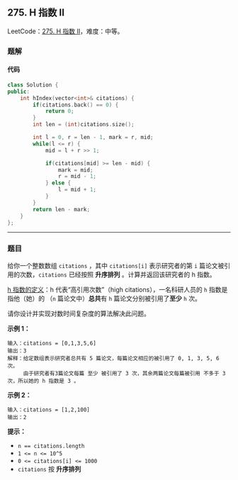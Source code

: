 ## 275. H 指数 II

LeetCode：[275. H 指数 II](https://leetcode.cn/problems/h-index-ii/)，难度：中等。

### 题解

#### 代码

```c++
class Solution {
public:
    int hIndex(vector<int>& citations) {
        if(citations.back() == 0) {
            return 0;
        }
        int len = (int)citations.size();

        int l = 0, r = len - 1, mark = r, mid;
        while(l <= r) {
            mid = l + r >> 1;

            if(citations[mid] >= len - mid) {
                mark = mid;
                r = mid - 1;
            } else {
                l = mid + 1;
            }
        }
        return len - mark;
    }
};
```



---



### 题目

给你一个整数数组 `citations` ，其中 `citations[i]` 表示研究者的第 `i` 篇论文被引用的次数，`citations` 已经按照 **升序排列** 。计算并返回该研究者的 h 指数。

[h 指数的定义](https://baike.baidu.com/item/h-index/3991452?fr=aladdin)：h 代表“高引用次数”（high citations），一名科研人员的 `h` 指数是指他（她）的 （`n` 篇论文中）**总共**有 `h` 篇论文分别被引用了**至少** `h` 次。

请你设计并实现对数时间复杂度的算法解决此问题。

 

**示例 1：**

```
输入：citations = [0,1,3,5,6]
输出：3
解释：给定数组表示研究者总共有 5 篇论文，每篇论文相应的被引用了 0, 1, 3, 5, 6 次。
     由于研究者有3篇论文每篇 至少 被引用了 3 次，其余两篇论文每篇被引用 不多于 3 次，所以她的 h 指数是 3 。
```

**示例 2：**

```
输入：citations = [1,2,100]
输出：2
```

 

**提示：**

- `n == citations.length`
- `1 <= n <= 10^5`
- `0 <= citations[i] <= 1000`
- `citations` 按 **升序排列**


